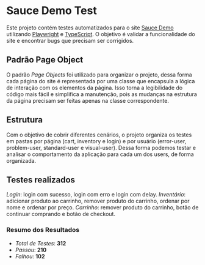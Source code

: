 # Sauce Demo Test

Este projeto contém testes automatizados para o site [Sauce Demo](https://www.saucedemo.com) utilizando [Playwright](https://playwright.dev/) e [TypeScript](https://www.typescriptlang.org/). O objetivo é validar a funcionalidade do site e encontrar bugs que precisam ser corrigidos.

## Padrão Page Object

O padrão _Page Objects_ foi utilizado para organizar o projeto, dessa forma cada página do site é representada por uma classe que encapsula a lógica de interação com os elementos da página. Isso torna a legibilidade do código mais fácil e simplifica a manutenção, pois as mudanças na estrutura da página precisam ser feitas apenas na classe correspondente.

## Estrutura

Com o objetivo de cobrir diferentes cenários, o projeto organiza os testes em pastas por página (cart, inventory e login) e por usuário (error-user, problem-user, standard-user e visual-user). Dessa forma podemos testar e analisar o comportamento da aplicação para cada um dos users, de forma organizada.

## Testes realizados

_Login_: login com sucesso, login com erro e login com delay.
_Inventário_: adicionar produto ao carrinho, remover produto do carrinho, ordenar por nome e ordenar por preço.
_Carrinho_: remover produto do carrinho, botão de continuar comprando e botão de checkout.

### Resumo dos Resultados

- _Total de Testes_: **312**
- _Passou_: **210**
- _Falhou_: **102**
